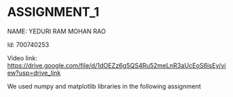 # ASSIGNMENT_1

NAME: YEDURI RAM MOHAN RAO

Id: 700740253 

Video link: https://drive.google.com/file/d/1dOEZz6g5QS4Ru52meLnR3aUcEoS6isEy/view?usp=drive_link 

We used numpy and matplotlib libraries in the following assignment
